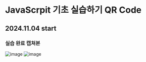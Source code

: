 # JavaScrpit 기초 실습하기 QR Code
## 2024.11.04 start

### 실습 완료 캡쳐본
![image](https://github.com/user-attachments/assets/00edef85-3e39-46fd-96dd-899bf1efb7ab)
![image](https://github.com/user-attachments/assets/23e72c83-da66-4665-9997-703bdaca035e)

